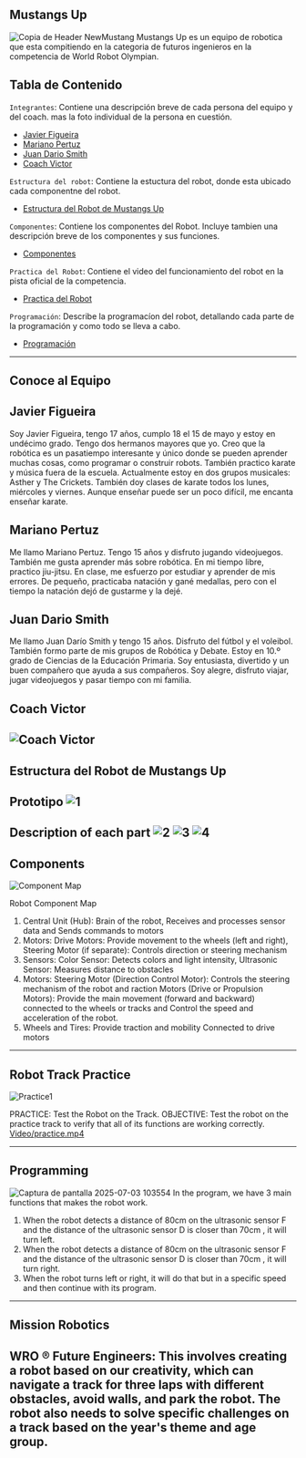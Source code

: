  ## Mustangs Up
![Copia de Header NewMustang](https://github.com/user-attachments/assets/d433234c-5a57-458c-8d59-06956fef3229)
Mustangs Up es un equipo de robotica que esta compitiendo en la categoria de futuros ingenieros en la competencia de World Robot Olympian.

## Tabla de Contenido
`Integrantes`: Contiene una descripción breve de cada persona del equipo y del coach. mas la foto individual de la persona en cuestión.

 - [Javier Figueira](#javier-figueira)
 - [Mariano Pertuz](#mariano-pertuz)
 - [Juan Dario Smith](#juan-dario-smith)
 - [Coach Victor](#coach-victor)

`Estructura del robot`: Contiene la estuctura del robot, donde esta ubicado cada componentne del robot.

 - [Estructura del Robot de Mustangs Up](#Estructura-del-Robot-de-Mustangs-Up)

`Componentes`: Contiene los componentes del Robot. Incluye tambien una descripción breve de los componentes y sus funciones.
    
 - [Componentes](#Componentes)

 `Practica del Robot`: Contiene el video del funcionamiento del robot en la pista oficial de la competencia.

- [Practica del Robot](#Practica-del-Robot)

 `Programación`: Describe la programacíon del robot, detallando cada parte de la programación y como todo se lleva a cabo.
 
- [Programación](#Programación)
----
## Conoce al Equipo

## Javier Figueira
Soy Javier Figueira, tengo 17 años, cumplo 18 el 15 de mayo y estoy en undécimo grado. Tengo dos hermanos mayores que yo. Creo que la robótica es un pasatiempo interesante y único donde se pueden aprender muchas cosas, como programar o construir robots. También practico karate y música fuera de la escuela. Actualmente estoy en dos grupos musicales: Asther y The Crickets. También doy clases de karate todos los lunes, miércoles y viernes. Aunque enseñar puede ser un poco difícil, me encanta enseñar karate.

## Mariano Pertuz
Me llamo Mariano Pertuz. Tengo 15 años y disfruto jugando videojuegos. También me gusta aprender más sobre robótica. En mi tiempo libre, practico jiu-jitsu. En clase, me esfuerzo por estudiar y aprender de mis errores. De pequeño, practicaba natación y gané medallas, pero con el tiempo la natación dejó de gustarme y la dejé.

## Juan Dario Smith
Me llamo Juan Darío Smith y tengo 15 años. Disfruto del fútbol y el voleibol. También formo parte de mis grupos de Robótica y Debate. Estoy en 10.º grado de Ciencias de la Educación Primaria. Soy entusiasta, divertido y un buen compañero que ayuda a sus compañeros. Soy alegre, disfruto viajar, jugar videojuegos y pasar tiempo con mi familia.
## Coach Victor

![Coach Victor ](https://github.com/user-attachments/assets/14083c9a-3e14-4f7c-affd-07145e2c2163)
----

## Estructura del Robot de Mustangs Up
Prototipo
![1](https://github.com/user-attachments/assets/beb112f1-44ea-499a-a354-d555bb66d4ee)
----

Description of each part
![2](https://github.com/user-attachments/assets/7b94125f-869d-4422-9496-98545f9f0855)
![3](https://github.com/user-attachments/assets/d462f6f9-b077-46f4-825f-4aca551d3206)
![4](https://github.com/user-attachments/assets/c6d43c53-72da-45ce-9059-8a77321ea373)
----
## Components
![Component Map](https://github.com/user-attachments/assets/43b8b3eb-3962-4f18-aba3-9dcd109bfcb0)


Robot Component Map
1. Central Unit (Hub): Brain of the robot, Receives and processes sensor data and Sends commands to motors
2. Motors: Drive Motors: Provide movement to the wheels (left and right), Steering Motor (if separate): Controls direction or steering mechanism
3. Sensors: Color Sensor: Detects colors and light intensity, Ultrasonic Sensor: Measures distance to obstacles
4. Motors: Steering Motor (Direction Control Motor):
Controls the steering mechanism of the robot and raction Motors (Drive or Propulsion Motors):
Provide the main movement (forward and backward) connected to the wheels or tracks and Control the speed and acceleration of the robot.
5. Wheels and Tires:
Provide traction and mobility
Connected to drive motors
----
 ## Robot Track Practice
![Practice1](https://github.com/user-attachments/assets/2f6b08c6-20e2-46a2-8ba7-7729f4d60b95)

 PRACTICE: Test the Robot on the Track.
OBJECTIVE: Test the robot on the practice track to verify that all of its functions are working correctly.
[Video/practice.mp4](https://youtube.com/shorts/UFMvW3aFJpc?feature=share)

----

## Programming
![Captura de pantalla 2025-07-03 103554](https://github.com/user-attachments/assets/26901d34-6b68-42ce-a865-ab0b2a5d7cd6)
In the program, we have 3 main functions that makes the robot work.
1. When the robot detects a distance of 80cm on the ultrasonic sensor F and the distance of the ultrasonic sensor D is closer than 70cm , it will turn left.
2. When the robot detects a distance of 80cm on the ultrasonic sensor F and the distance of the ultrasonic sensor D is closer than 70cm , it will turn right.
3. When the robot turns left or right, it will do that but in a specific speed and then continue with its program.
----
## Mission Robotics
WRO ® Future Engineers: This involves creating a robot based on our creativity, which can navigate a track for three laps with different obstacles, avoid walls, and park the robot. The robot also needs to solve specific challenges on a track based on the year's theme and age group.
----

